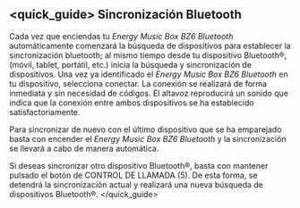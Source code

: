 ## <quick_guide> Sincronización Bluetooth
Cada vez que enciendas tu *Energy Music Box BZ6 Bluetooth* automáticamente comenzará la búsqueda de dispositivos para establecer la sincronización bluetooth; al mismo tiempo desde tu dispositivo Bluetooth®, (móvil, tablet, portátil, etc.) inicia la búsqueda y sincronización de dispositivos. Una vez ya identificado el *Energy Music Box BZ6 Bluetooth* en tu dispositivo, selecciona conectar. La conexión se realizará de forma inmediata y sin necesidad de códigos. El altavoz reproducirá un sonido que indica que la conexión entre ambos dispositivos se ha establecido satisfactoriamente.

Para sincronizar de nuevo con el último dispositivo que se ha emparejado basta con encender el *Energy Music Box BZ6 Bluetooth* y la sincronización se llevará a cabo de manera automática.

Si deseas sincronizar otro dispositivo Bluetooth®, basta con mantener pulsado el botón de CONTROL DE LLAMADA (5). De esta forma, se detendrá la sincronización actual y realizará una nueva búsqueda de dispositivos Bluetooth®.
</quick_guide>
